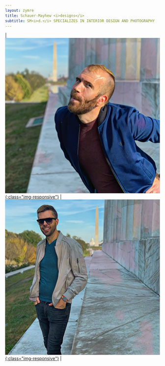 ```yaml
---
layout: zymre
title: Schauer-Mayhew <i>designs</i>
subtitle: SM<i>d.</i> SPECIALIZES IN INTERIOR DESIGN AND PHOTOGRAPHY
---
```


| [<img src="/media/smd_adam.jpg" onmouseover="this.src='/media/smd_adam_hover.jpg'" onmouseout="this.src='/media/smd_adam.jpg'" />{:class="img-responsive"}](interior) | [<img src="/media/smd_bry.jpg" onmouseover="this.src='/media/smd_bry_hover.jpg'" onmouseout="this.src='/media/smd_bry.jpg'" />{:class="img-responsive"}](photo) |
